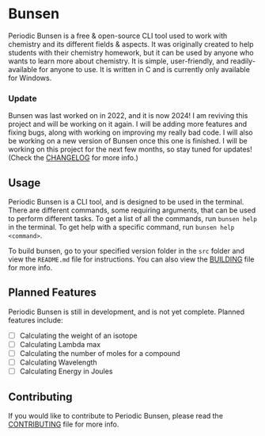 # Bunsen

Periodic Bunsen is a free & open-source CLI tool used to work with chemistry and its different fields & aspects. It was originally created to help students with their chemistry homework, but it can be used by anyone who wants to learn more about chemistry. It is simple, user-friendly, and readily-available for anyone to use. It is written in C and is currently only available for Windows.

### Update

Bunsen was last worked on in 2022, and it is now 2024! I am reviving this project and will be working on it again. I will be adding more features and fixing bugs, along with working on improving my really bad code. I will also be working on a new version of Bunsen once this one is finished. I will be working on this project for the next few months, so stay tuned for updates! (Check the [CHANGELOG](CHANGELOG.md) for more info.)

## Usage

Periodic Bunsen is a CLI tool, and is designed to be used in the terminal. There are different commands, some requiring arguments, that can be used to perform different tasks. To get a list of all the commands, run `bunsen help` in the terminal. To get help with a specific command, run `bunsen help <command>`.

To build bunsen, go to your specified version folder in the `src` folder and view the `README.md` file for instructions. You can also view the [BUILDING](BUILDING.md) file for more info.

## Planned Features

Periodic Bunsen is still in development, and is not yet complete. Planned features include:

- [ ] Calculating the weight of an isotope
- [ ] Calculating Lambda max
- [ ] Calculating the number of moles for a compound
- [ ] Calculating Wavelength
- [ ] Calculating Energy in Joules

## Contributing

If you would like to contribute to Periodic Bunsen, please read the [CONTRIBUTING](CONTRIBUTING.md) file for more info.